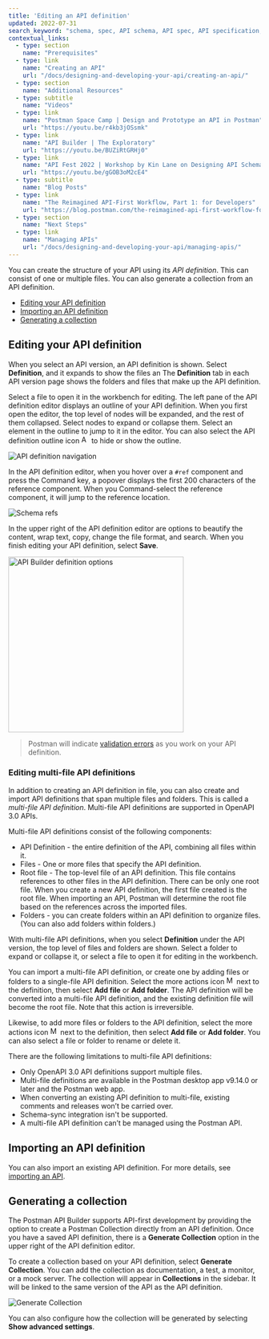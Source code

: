 ```yaml
---
title: 'Editing an API definition'
updated: 2022-07-31
search_keyword: "schema, spec, API schema, API spec, API specification, API definition"
contextual_links:
  - type: section
    name: "Prerequisites"
  - type: link
    name: "Creating an API"
    url: "/docs/designing-and-developing-your-api/creating-an-api/"
  - type: section
    name: "Additional Resources"
  - type: subtitle
    name: "Videos"
  - type: link
    name: "Postman Space Camp | Design and Prototype an API in Postman"
    url: "https://youtu.be/r4kb3jOSsmk"
  - type: link
    name: "API Builder | The Exploratory"
    url: "https://youtu.be/BUZiRtGRHj0"
  - type: link
    name: "API Fest 2022 | Workshop by Kin Lane on Designing API Schemas"
    url: "https://youtu.be/gGOB3oM2cE4"
  - type: subtitle
    name: "Blog Posts"
  - type: link
    name: "The Reimagined API-First Workflow, Part 1: for Developers"
    url: "https://blog.postman.com/the-reimagined-api-first-workflow-for-developers/"
  - type: section
    name: "Next Steps"
  - type: link
    name: "Managing APIs"
    url: "/docs/designing-and-developing-your-api/managing-apis/"
---
```


You can create the structure of your API using its _API definition_. This can consist of one or multiple files. You can also generate a collection from an API definition.

* [Editing your API definition](#editing-your-api-definition)
* [Importing an API definition](#importing-an-api-definition)
* [Generating a collection](#generating-a-collection)

## Editing your API definition

When you select an API version, an API definition is shown. Select **Definition**, and it expands to show the files an
The __Definition__ tab in each API version page shows the folders and files that make up the API definition.

<!-- TODO - screenshot -->

Select a file to open it in the workbench for editing. The left pane of the API definition editor displays an outline of your API definition. When you first open the editor, the top level of nodes will be expanded, and the rest of them collapsed. Select nodes to expand or collapse them. Select an element in the outline to jump to it in the editor. You can also select the API definition outline icon <img alt="API definition outline icon" src="https://assets.postman.com/postman-docs/icon-schema-outline-v9.jpg#icon" width="16px"/> to hide or show the outline.

![API definition navigation](https://assets.postman.com/postman-docs/v8-api-builder-schema-outline.gif) <!--TODO: change -->

In the API definition editor, when you hover over a `#ref` component and press the Command key, a popover displays the first 200 characters of the reference component. When you Command-select the reference component, it will jump to the reference location.

![Schema refs](https://assets.postman.com/postman-docs/v8-api-builder-ref-jump.jpg)

In the upper right of the API definition editor are options to beautify the content, wrap text, copy, change the file format, and search. When you finish editing your API definition, select **Save**.

<img src="https://assets.postman.com/postman-docs/api-builder-definition-options.jpg" alt="API Builder definition options" width="350px">

> Postman will indicate [validation errors](/docs/designing-and-developing-your-api/validating-elements-against-schema/) as you work on your API definition.

### Editing multi-file API definitions

In addition to creating an API definition in file, you can also create and import API definitions that span multiple files and folders. This is called a _multi-file API definition_. Multi-file API definitions are supported in OpenAPI 3.0 APIs.

Multi-file API definitions consist of the following components:

* API Definition - the entire definition of the API, combining all files within it.
* Files - One or more files that specify the API definition.
* Root file - The top-level file of an API definition. This file contains references to other files in the API definition. There can be only one root file. When you create a new API definition, the first file created is the root file. When importing an API, Postman will determine the root file based on the references across the imported files.
* Folders - you can create folders within an API definition to organize files. (You can also add folders within folders.)

With multi-file API definitions, when you select **Definition** under the API version, the top level of files and folders are shown. Select a folder to expand or collapse it, or select a file to open it for editing in the workbench.

You can import a multi-file API definition, or create one by adding files or folders to a single-file API definition. Select the more actions icon <img alt="More actions icon" src="https://assets.postman.com/postman-docs/icon-more-actions-v9.jpg#icon" width="16px"> next to the definition, then select **Add file** or **Add folder**. The API definition will be converted into a multi-file API definition, and the existing definition file will become the root file. Note that this action is irreversible.

Likewise, to add more files or folders to the API definition, select the more actions icon <img alt="More actions icon" src="https://assets.postman.com/postman-docs/icon-more-actions-v9.jpg#icon" width="16px"> next to the definition, then select **Add file** or **Add folder**. You can also select a file or folder to rename or delete it.

There are the following limitations to multi-file API definitions:

* Only OpenAPI 3.0 API definitions support multiple files.
* Multi-file definitions are available in the Postman desktop app v9.14.0 or later and the Postman web app.
* When converting an existing API definition to multi-file, existing comments and releases won’t be carried over.
* Schema-sync integration isn't be supported.
* A multi-file API definition can’t be managed using the Postman API.

<!-- TODO - OTHER NOTES
import flow is different - shifts to a tab instead of a popup
shows files in the folder
you don't select, it just gets everything

this creates one version - if you wanted another, you'd create new version and carry over elements

github/repo import - largely the same, except where you land

ignores non-api stuff in repo - only pulls in api, collection jsons

the migration flow might change

If you add a yaml, it creates a blank yaml

this is only import flow and the landing screen bit changes, not a brand new

-->

## Importing an API definition

You can also import an existing API definition. For more details, see [importing an API](/docs/designing-and-developing-your-api/importing-an-api/).

## Generating a collection

The Postman API Builder supports API-first development by providing the option to create a Postman Collection directly from an API definition. Once you have a saved API definition, there is a **Generate Collection** option in the upper right of the API definition editor.

To create a collection based on your API definition, select **Generate Collection**. You can add the collection as documentation, a test, a monitor, or a mock server. The collection will appear in __Collections__ in the sidebar. It will be linked to the same version of the API as the API definition.

![Generate Collection](https://assets.postman.com/postman-docs/v8-generate-collection-modal2.jpg)

You can also configure how the collection will be generated by selecting **Show advanced settings**.
